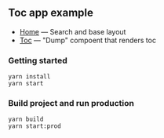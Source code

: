 ## Toc app example

- [Home](src/Home.js) — Search and base layout
- [Toc](src/Toc/index.js) — "Dump" compoent that renders toc

### Getting started

```
yarn install
yarn start
```

### Build project and run production

```
yarn build
yarn start:prod
```
